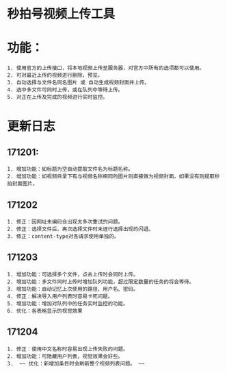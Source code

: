 秒拍号视频上传工具  
=====
# 功能：
	1. 使用官方的上传接口，将本地视频上传至服务器，对官方中所有的选项都可以使用。
	2. 可对最近上传的视频进行删除，预览。  
	3. 自动选择与文件名同名图片 或 自动生成视频封面并上传。  
	4. 选中多文件可同时上传，或在队列中等待上传。  
	5. 对正在上传及完成的视频进行实时监控。  
# 更新日志
## 171201:    
    1. 增加功能：如标题为空自动提取文件名为标题名称。  
    2. 增加功能：如视频目录下有与视频名称相同的图片则直接做为视频封面，如果没有则提取秒拍封面图片。  
    
## 171202  
    1. 修正：因网址未编码会出现太多次重试的问题。  
    2. 修正：选择文件后，再次选择文件时未进行选择出现的闪退。
    3. 修正：content-type对各请求使用单独的。   
## 171203  
    1. 增加功能：可选择多个文件，点击上传时会同时上传。  
    2. 增加功能：多文件同时上传时增加队列功能，超过限定数量的任务的将会等待。  
    3. 增加功能：自动记忆上次使用的路径、用户名、密码。  
    4. 修正：解决导入用户列表时容易卡死问题。  
    5. 增加功能：增加对队列中的任务实时监控的功能。  
    6. 优化：各表格显示的视觉效果
## 171204
    1. 修正：使用中文名称时容易出现上传失败的问题。
    2. 增加功能：可隐藏用户列表，视觉效果会好些。
    3.  ~~ 优化：新增加条目时会刷新整个视频列表问题。 ~~